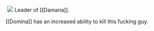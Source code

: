 ![]()
![](https://pics.craiyon.com/2023-08-03/c881e385d07144a2969090457e0eba6c.webp)
Leader of [[Damaria]].



[[Domina]] has an increased ability to kill this fucking guy.

